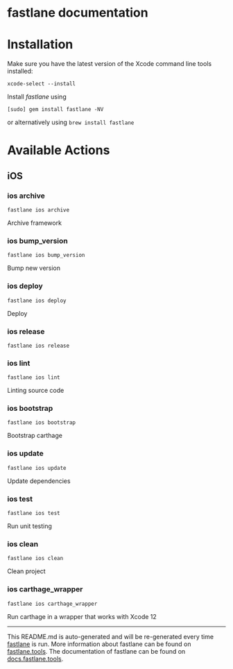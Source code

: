 fastlane documentation
================
# Installation

Make sure you have the latest version of the Xcode command line tools installed:

```
xcode-select --install
```

Install _fastlane_ using
```
[sudo] gem install fastlane -NV
```
or alternatively using `brew install fastlane`

# Available Actions
## iOS
### ios archive
```
fastlane ios archive
```
Archive framework
### ios bump_version
```
fastlane ios bump_version
```
Bump new version
### ios deploy
```
fastlane ios deploy
```
Deploy
### ios release
```
fastlane ios release
```

### ios lint
```
fastlane ios lint
```
Linting source code
### ios bootstrap
```
fastlane ios bootstrap
```
Bootstrap carthage
### ios update
```
fastlane ios update
```
Update dependencies
### ios test
```
fastlane ios test
```
Run unit testing
### ios clean
```
fastlane ios clean
```
Clean project
### ios carthage_wrapper
```
fastlane ios carthage_wrapper
```
Run carthage in a wrapper that works with Xcode 12

----

This README.md is auto-generated and will be re-generated every time [fastlane](https://fastlane.tools) is run.
More information about fastlane can be found on [fastlane.tools](https://fastlane.tools).
The documentation of fastlane can be found on [docs.fastlane.tools](https://docs.fastlane.tools).
